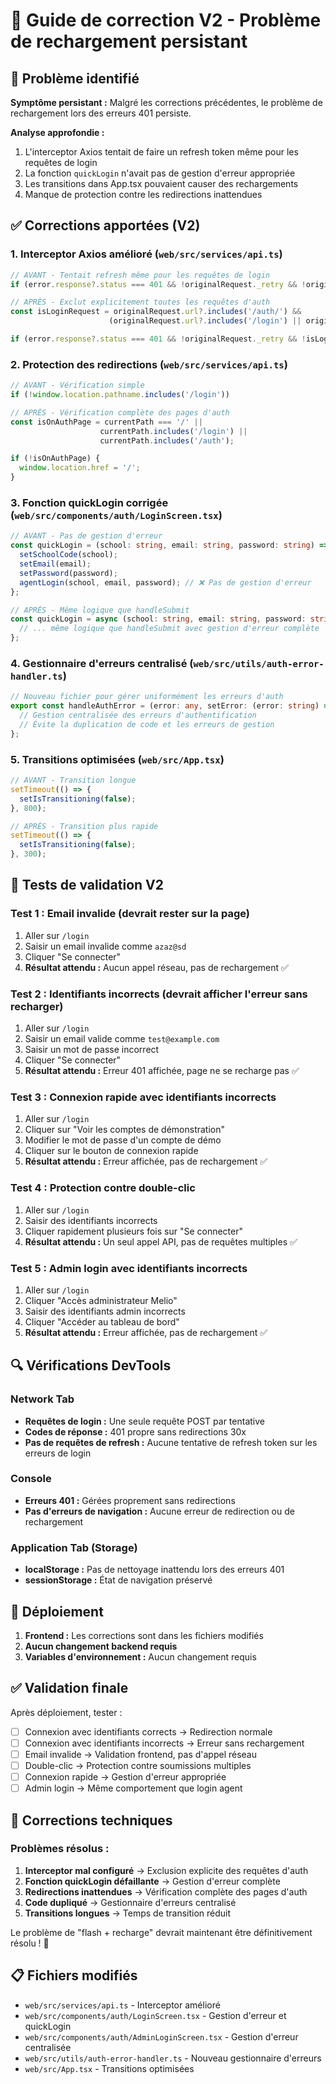 # 🔧 Guide de correction V2 - Problème de rechargement persistant

## 🚨 Problème identifié

**Symptôme persistant :** Malgré les corrections précédentes, le problème de rechargement lors des erreurs 401 persiste.

**Analyse approfondie :**
1. L'interceptor Axios tentait de faire un refresh token même pour les requêtes de login
2. La fonction `quickLogin` n'avait pas de gestion d'erreur appropriée
3. Les transitions dans App.tsx pouvaient causer des rechargements
4. Manque de protection contre les redirections inattendues

## ✅ Corrections apportées (V2)

### 1. **Interceptor Axios amélioré** (`web/src/services/api.ts`)
```typescript
// AVANT - Tentait refresh même pour les requêtes de login
if (error.response?.status === 401 && !originalRequest._retry && !originalRequest.url?.includes('/auth/refresh'))

// APRÈS - Exclut explicitement toutes les requêtes d'auth
const isLoginRequest = originalRequest.url?.includes('/auth/') && 
                      (originalRequest.url?.includes('/login') || originalRequest.url?.includes('/refresh'));

if (error.response?.status === 401 && !originalRequest._retry && !isLoginRequest)
```

### 2. **Protection des redirections** (`web/src/services/api.ts`)
```typescript
// AVANT - Vérification simple
if (!window.location.pathname.includes('/login'))

// APRÈS - Vérification complète des pages d'auth
const isOnAuthPage = currentPath === '/' || 
                    currentPath.includes('/login') || 
                    currentPath.includes('/auth');

if (!isOnAuthPage) {
  window.location.href = '/';
}
```

### 3. **Fonction quickLogin corrigée** (`web/src/components/auth/LoginScreen.tsx`)
```typescript
// AVANT - Pas de gestion d'erreur
const quickLogin = (school: string, email: string, password: string) => {
  setSchoolCode(school);
  setEmail(email);
  setPassword(password);
  agentLogin(school, email, password); // ❌ Pas de gestion d'erreur
};

// APRÈS - Même logique que handleSubmit
const quickLogin = async (school: string, email: string, password: string) => {
  // ... même logique que handleSubmit avec gestion d'erreur complète
};
```

### 4. **Gestionnaire d'erreurs centralisé** (`web/src/utils/auth-error-handler.ts`)
```typescript
// Nouveau fichier pour gérer uniformément les erreurs d'auth
export const handleAuthError = (error: any, setError: (error: string) => void, showError?: (error: string) => void) => {
  // Gestion centralisée des erreurs d'authentification
  // Évite la duplication de code et les erreurs de gestion
};
```

### 5. **Transitions optimisées** (`web/src/App.tsx`)
```typescript
// AVANT - Transition longue
setTimeout(() => {
  setIsTransitioning(false);
}, 800);

// APRÈS - Transition plus rapide
setTimeout(() => {
  setIsTransitioning(false);
}, 300);
```

## 🧪 Tests de validation V2

### Test 1 : Email invalide (devrait rester sur la page)
1. Aller sur `/login`
2. Saisir un email invalide comme `azaz@sd`
3. Cliquer "Se connecter"
4. **Résultat attendu :** Aucun appel réseau, pas de rechargement ✅

### Test 2 : Identifiants incorrects (devrait afficher l'erreur sans recharger)
1. Aller sur `/login`
2. Saisir un email valide comme `test@example.com`
3. Saisir un mot de passe incorrect
4. Cliquer "Se connecter"
5. **Résultat attendu :** Erreur 401 affichée, page ne se recharge pas ✅

### Test 3 : Connexion rapide avec identifiants incorrects
1. Aller sur `/login`
2. Cliquer sur "Voir les comptes de démonstration"
3. Modifier le mot de passe d'un compte de démo
4. Cliquer sur le bouton de connexion rapide
5. **Résultat attendu :** Erreur affichée, pas de rechargement ✅

### Test 4 : Protection contre double-clic
1. Aller sur `/login`
2. Saisir des identifiants incorrects
3. Cliquer rapidement plusieurs fois sur "Se connecter"
4. **Résultat attendu :** Un seul appel API, pas de requêtes multiples ✅

### Test 5 : Admin login avec identifiants incorrects
1. Aller sur `/login`
2. Cliquer "Accès administrateur Melio"
3. Saisir des identifiants admin incorrects
4. Cliquer "Accéder au tableau de bord"
5. **Résultat attendu :** Erreur affichée, pas de rechargement ✅

## 🔍 Vérifications DevTools

### Network Tab
- **Requêtes de login :** Une seule requête POST par tentative
- **Codes de réponse :** 401 propre sans redirections 30x
- **Pas de requêtes de refresh :** Aucune tentative de refresh token sur les erreurs de login

### Console
- **Erreurs 401 :** Gérées proprement sans redirections
- **Pas d'erreurs de navigation :** Aucune erreur de redirection ou de rechargement

### Application Tab (Storage)
- **localStorage :** Pas de nettoyage inattendu lors des erreurs 401
- **sessionStorage :** État de navigation préservé

## 🚀 Déploiement

1. **Frontend :** Les corrections sont dans les fichiers modifiés
2. **Aucun changement backend requis**
3. **Variables d'environnement :** Aucun changement requis

## ✅ Validation finale

Après déploiement, tester :
- [ ] Connexion avec identifiants corrects → Redirection normale
- [ ] Connexion avec identifiants incorrects → Erreur sans rechargement
- [ ] Email invalide → Validation frontend, pas d'appel réseau
- [ ] Double-clic → Protection contre soumissions multiples
- [ ] Connexion rapide → Gestion d'erreur appropriée
- [ ] Admin login → Même comportement que login agent

## 🔧 Corrections techniques

### Problèmes résolus :
1. **Interceptor mal configuré** → Exclusion explicite des requêtes d'auth
2. **Fonction quickLogin défaillante** → Gestion d'erreur complète
3. **Redirections inattendues** → Vérification complète des pages d'auth
4. **Code dupliqué** → Gestionnaire d'erreurs centralisé
5. **Transitions longues** → Temps de transition réduit

Le problème de "flash + recharge" devrait maintenant être définitivement résolu ! 🎉

## 📋 Fichiers modifiés

- `web/src/services/api.ts` - Interceptor amélioré
- `web/src/components/auth/LoginScreen.tsx` - Gestion d'erreur et quickLogin
- `web/src/components/auth/AdminLoginScreen.tsx` - Gestion d'erreur centralisée
- `web/src/utils/auth-error-handler.ts` - Nouveau gestionnaire d'erreurs
- `web/src/App.tsx` - Transitions optimisées






